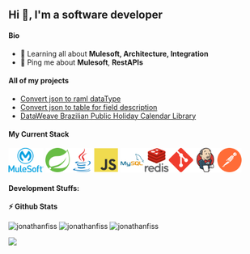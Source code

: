 ## Hi 👋, I'm a software developer
<!--
#### Now

- ✨ Contributing to [chkware](https://github.com/chkware/cli);
- :fire: Interested in DevOps and Cloud engineering;
- :calendar: Looking for contributing to python based open source projects 
-->
#### Bio

<!-- - ⚙️ I use daily: `.py`, `.js`, `.yml`, `.sh` -->
<!-- - 🌍 I'm mostly active within the **Python Community** -->
- 🌱 Learning all about **Mulesoft, Architecture, Integration**
- 💬 Ping me about **Mulesoft**, **RestAPIs**
<!-- - 📫 Reach me: [twitter.com/sudiptob2](https://twitter.com/sudiptob2) -->
<!-- - 📝 Checkout my [Resume](files/resume.pdf). -->

#### All of my projects
- [Convert json to raml dataType](https://jonathanfiss.github.io/convert-json-to-raml-datatype/)
- [Convert json to table for field description](https://jonathanfiss.github.io/convert-json-to-table-for-field-description/)
- [DataWeave Brazilian Public Holiday Calendar Library](https://github.com/jonathanfiss/brazilian-holiday-calendar-library-dw)

#### My Current Stack

<img height="48" src="img/mulesoft-icon.png" alt="mulesoft"> <img height="48" src="img/springio-icon.svg" alt="spring"><img height="48" src="img/java-original.svg" alt="java"><img height="48" src="img/javascript-original.svg" alt="javascript"> <img height="48" src="img/mysql-original-wordmark.svg" alt="mysql"><img height="48" src="img/redis-original-wordmark.svg" alt="redis"><img height="48" src="img/git-scm-icon.svg" alt="git"><img height="48" src="img/jenkins-icon.svg" alt="jenkins"><img height="48" src="img/getpostman-icon.svg" alt="postman">

#### Development Stuffs:

<b>⚡ Github Stats</b>

<p><img height="120px" align="center" src="https://github-readme-stats.vercel.app/api/top-langs?username=jonathanfiss&show_icons=true&locale=en&layout=compact" alt="jonathanfiss" />   <img height="120px" align="center" src="https://github-readme-stats.vercel.app/api?username=jonathanfiss&show_icons=true&locale=en" alt="jonathanfiss" />   <img height="120px" align="center" src="https://github-readme-streak-stats.herokuapp.com/?user=jonathanfiss&theme=default" alt="jonathanfiss" /></p>
<!-- #### Recent Activity

<p><b> &#9749; Latest Medium Blogs</b></p>

<a target="_blank" href="https://github-readme-medium-recent-article.vercel.app/medium/@sudiptob2/0"><img src="https://github-readme-medium-recent-article.vercel.app/medium/@sudiptob2/0" alt="Latest medium article">

<a target="_blank" href="https://github-readme-medium-recent-article.vercel.app/medium/@sudiptob2/1"><img src="https://github-readme-medium-recent-article.vercel.app/medium/@sudiptob2/1" alt="Latest medium article"> </a> -->

#### Connect With Me

<p left="center">
<!-- <a href="https://twitter.com/sudiptob2">
  <img src="https://img.shields.io/badge/twitter-%231DA1F2.svg?&style=for-the-badge&logo=twitter&logoColor=white" height=25>
</a>  -->
<a href="https://www.linkedin.com/in/jonathan-fiss-2818ba168">
  <img src="https://img.shields.io/badge/linkedin-%230077B5.svg?&style=for-the-badge&logo=linkedin&logoColor=white" height=25>
</a> 
<!-- <a href="https://www.facebook.com/sudiptob2">
  <img src="https://img.shields.io/badge/Facebook-1877F2?style=for-the-badge&logo=facebook&logoColor=white" height=25>
</a> -->
<!-- <a href="https://medium.com/@sudiptob2">
  <img src="https://img.shields.io/badge/Medium-12100E?style=for-the-badge&logo=medium&logoColor=white" height=25>
</a> -->
<!-- <a href="mailto:sudiptobaral.me@gmail.com">
  <img src="	https://img.shields.io/badge/Gmail-D14836?style=for-the-badge&logo=gmail&logoColor=white" height=25>
</a> -->
</p>
<!--
**jonathanfiss/jonathanfiss** is a ✨ _special_ ✨ repository because its `README.md` (this file) appears on your GitHub profile.

Here are some ideas to get you started:

- 🔭 I’m currently working on ...
- 🌱 I’m currently learning ...
- 👯 I’m looking to collaborate on ...
- 🤔 I’m looking for help with ...
- 💬 Ask me about ...
- 📫 How to reach me: ...
- 😄 Pronouns: ...
- ⚡ Fun fact: ...
-->
